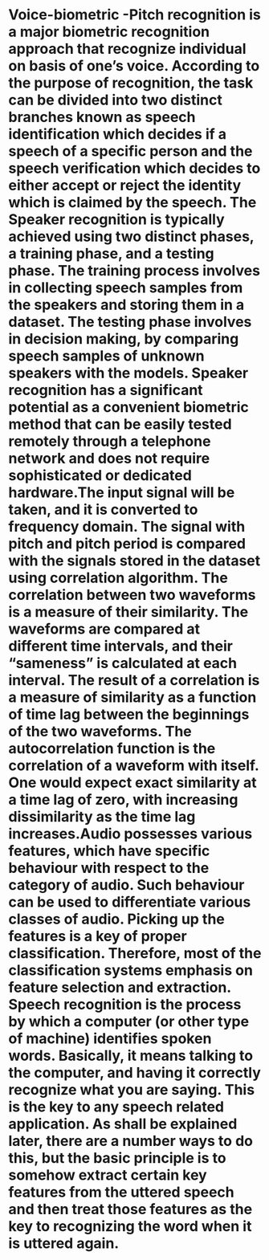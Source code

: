 # Voice-biometric -Pitch recognition is a major biometric recognition approach that recognize individual on basis of one’s voice. According to the purpose of recognition, the task can be divided into two distinct branches known as speech identification which decides if a speech of a specific person and the speech verification which decides to either accept or reject the identity which is claimed by the speech. The Speaker recognition is typically achieved using two distinct phases, a training phase, and a testing phase. The training process involves in collecting speech samples from the speakers and storing them in a dataset. The testing phase involves in decision making, by comparing speech samples of unknown speakers with the models. Speaker recognition has a significant potential as a convenient biometric method that can be easily tested remotely through a telephone network and does not require sophisticated or dedicated hardware.The input signal will be taken, and it is converted to frequency domain. The signal with pitch and pitch period is compared with the signals stored in the dataset using correlation algorithm. The correlation between two waveforms is a measure of their similarity. The waveforms are compared at different time intervals, and their “sameness” is calculated at each interval. The result of a correlation is a measure of similarity as a function of time lag between the beginnings of the two waveforms. The autocorrelation function is the correlation of a waveform with itself. One would expect exact similarity at a time lag of zero, with increasing dissimilarity as the time lag increases.Audio possesses various features, which have specific behaviour with respect to the category of audio. Such behaviour can be used to differentiate various classes of audio. Picking up the features is a key of proper classification. Therefore, most of the classification systems emphasis on feature selection and extraction. Speech recognition is the process by which a computer (or other type of machine) identifies spoken words. Basically, it means talking to the computer, and having it correctly recognize what you are saying. This is the key to any speech related application. As shall be explained later, there are a number ways to do this, but the basic principle is to somehow extract certain key features from the uttered speech and then treat those features as the key to recognizing the word when it is uttered again.
